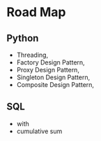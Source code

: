 # Road Map



## Python
- Threading,
- Factory Design Pattern,
- Proxy Design Pattern,
- Singleton Design Pattern,
- Composite Design Pattern,

## SQL
- with
- cumulative sum
